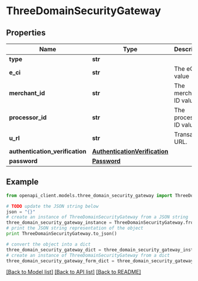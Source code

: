 # ThreeDomainSecurityGateway


## Properties
Name | Type | Description | Notes
------------ | ------------- | ------------- | -------------
**type** | **str** |  | [optional] 
**e_ci** | **str** | The eCI value | [optional] 
**merchant_id** | **str** | The merchant ID value | [optional] 
**processor_id** | **str** | The processor ID value | [optional] 
**u_rl** | **str** | Transaction URL. | [optional] 
**authentication_verification** | [**AuthenticationVerification**](AuthenticationVerification.md) |  | [optional] 
**password** | [**Password**](Password.md) |  | [optional] 

## Example

```python
from openapi_client.models.three_domain_security_gateway import ThreeDomainSecurityGateway

# TODO update the JSON string below
json = "{}"
# create an instance of ThreeDomainSecurityGateway from a JSON string
three_domain_security_gateway_instance = ThreeDomainSecurityGateway.from_json(json)
# print the JSON string representation of the object
print ThreeDomainSecurityGateway.to_json()

# convert the object into a dict
three_domain_security_gateway_dict = three_domain_security_gateway_instance.to_dict()
# create an instance of ThreeDomainSecurityGateway from a dict
three_domain_security_gateway_form_dict = three_domain_security_gateway.from_dict(three_domain_security_gateway_dict)
```
[[Back to Model list]](../README.md#documentation-for-models) [[Back to API list]](../README.md#documentation-for-api-endpoints) [[Back to README]](../README.md)


